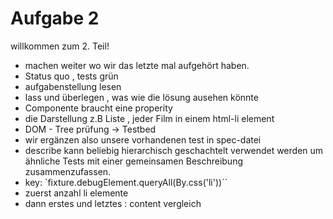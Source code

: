 # Aufgabe 2 
willkommen zum 2. Teil! 
* machen weiter wo wir das letzte mal aufgehört haben.
* Status quo , tests grün
* aufgabenstellung lesen
* lass und überlegen , was wie die lösung ausehen könnte
* Componente braucht eine properity 
*  die Darstellung  z.B Liste , jeder Film in einem html-li element
* DOM - Tree prüfung -> Testbed
* wir ergänzen also unsere vorhandenen test in spec-datei
* describe kann beliebig hierarchisch geschachtelt verwendet werden um ähnliche Tests mit einer gemeinsamen Beschreibung zusammenzufassen.
* key: `fixture.debugElement.queryAll(By.css('li'))``
* zuerst anzahl li elemente
* dann erstes und letztes : content vergleich